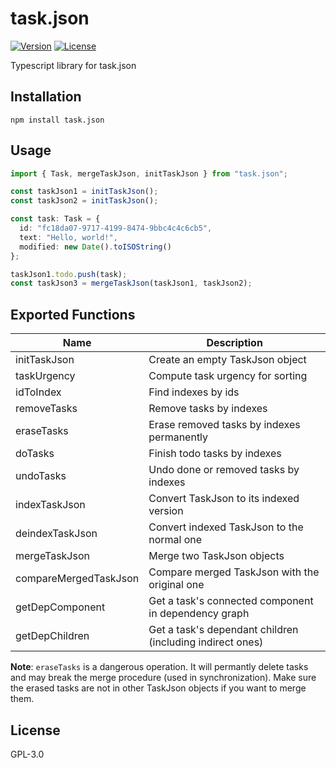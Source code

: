 # task.json

[![Version](https://img.shields.io/npm/v/task.json.svg)](https://npmjs.org/package/task.json)
[![License](https://img.shields.io/npm/l/task.json.svg)](https://github.com/DCsunset/task.json/blob/master/package.json)

Typescript library for task.json

## Installation

```
npm install task.json
```


## Usage

```ts
import { Task, mergeTaskJson, initTaskJson } from "task.json";

const taskJson1 = initTaskJson();
const taskJson2 = initTaskJson();

const task: Task = {
  id: "fc18da07-9717-4199-8474-9bbc4c4c6cb5",
  text: "Hello, world!",
  modified: new Date().toISOString()
};

taskJson1.todo.push(task);
const taskJson3 = mergeTaskJson(taskJson1, taskJson2);
```


## Exported Functions

| Name          | Description                                |
| ------------- | ------------------------------------------ |
| initTaskJson  | Create an empty TaskJson object            |
| taskUrgency   | Compute task urgency for sorting           |
| idToIndex     | Find indexes by ids                        |
| removeTasks   | Remove tasks by indexes                    |
| eraseTasks    | Erase removed tasks by indexes permanently |
| doTasks       | Finish todo tasks by indexes               |
| undoTasks     | Undo done or removed tasks by indexes      |
| indexTaskJson | Convert TaskJson to its indexed version    |
| deindexTaskJson | Convert indexed TaskJson to the normal one   |
| mergeTaskJson | Merge two TaskJson objects                 |
| compareMergedTaskJson | Compare merged TaskJson with the original one                 |
| getDepComponent | Get a task's connected component in dependency graph |
| getDepChildren | Get a task's dependant children (including indirect ones) |

**Note**: `eraseTasks` is a dangerous operation.
It will permantly delete tasks and may break the merge procedure (used in synchronization).
Make sure the erased tasks are not in other TaskJson objects if you want to merge them.

## License

GPL-3.0

